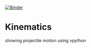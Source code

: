 [![Binder](http://mybinder.org/badge.svg)](http://mybinder.org:/repo/wise-comp-science/kinematics)


# Kinematics
showing projectile motion using vpython
